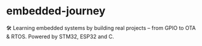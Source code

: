 # embedded-journey
🛠️ Learning embedded systems by building real projects – from GPIO to OTA &amp; RTOS. Powered by STM32, ESP32 and C.

